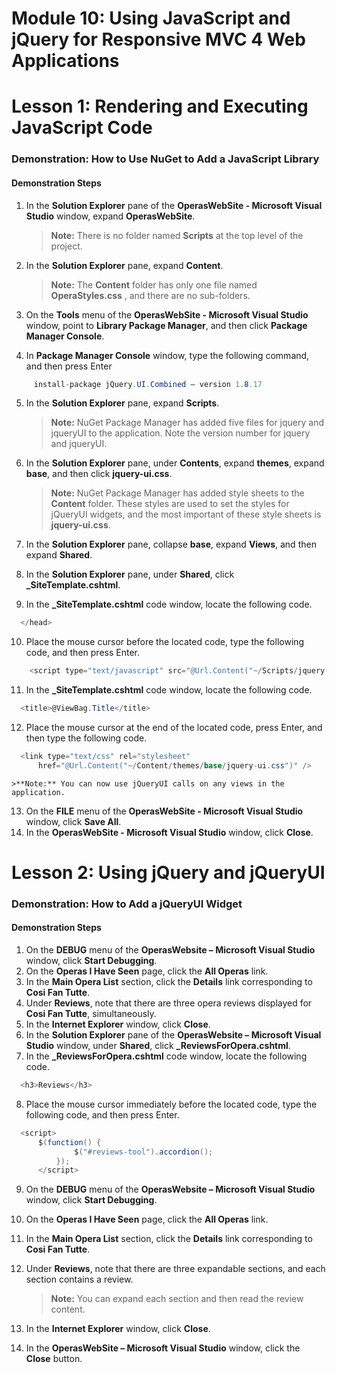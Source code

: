 # Module 10: Using JavaScript and jQuery for Responsive MVC 4 Web Applications

# Lesson 1: Rendering and Executing JavaScript Code

### Demonstration: How to Use NuGet to Add a JavaScript Library

#### Demonstration Steps

1. In the **Solution Explorer** pane of the **OperasWebSite - Microsoft Visual Studio** window, expand **OperasWebSite**.

   >**Note:** There is no folder named **Scripts** at the top level of the project.

2. In the **Solution Explorer** pane, expand **Content**.

   >**Note:** The **Content** folder has only one file named **OperaStyles.css** , and there are no sub-folders.

3. On the **Tools** menu of the **OperasWebSite - Microsoft Visual Studio** window, point to **Library Package Manager**, and then click **Package Manager Console**.
4. In **Package Manager Console** window, type the following command, and then press Enter

  ```cs
       install-package jQuery.UI.Combined – version 1.8.17
```
5. In the **Solution Explorer** pane, expand **Scripts**.

    >**Note:** NuGet Package Manager has added five files for jquery and jqueryUI to the application. Note the version number for jquery and jqueryUI.


6. In the **Solution Explorer** pane, under **Contents**, expand **themes**, expand **base**, and then click **jquery-ui.css**.

    >**Note:** NuGet Package Manager has added style sheets to the **Content** folder. These styles are used to set the styles for jQueryUI widgets, and the most important of these style sheets is **jquery-ui.css**.

7. In the **Solution Explorer** pane, collapse **base**, expand **Views**, and then expand **Shared**.
8. In the **Solution Explorer** pane, under **Shared**, click **_SiteTemplate.cshtml**.
9. In the **_SiteTemplate.cshtml** code window, locate the following code.

  ```cs
    </head>
```
10. Place the mouse cursor before the located code, type the following code, and then press Enter.

  ```cs
      <script type="text/javascript" src="@Url.Content("~/Scripts/jquery-ui-1.8.17js")"></scripts>
```
11. In the **_SiteTemplate.cshtml** code window, locate the following code.

  ```cs
    <title>@ViewBag.Title</title>
```
12. Place the mouse cursor at the end of the located code, press Enter, and then type the following code.

  ```cs
    <link type="text/css" rel="stylesheet" 
        href="@Url.Content("~/Content/themes/base/jquery-ui.css")" />
```
    >**Note:** You can now use jQueryUI calls on any views in the application. 

13. On the **FILE** menu of the **OperasWebSite - Microsoft Visual Studio** window, click **Save All**.
14. In the **OperasWebSite - Microsoft Visual Studio** window, click **Close**.

# Lesson 2: Using jQuery and jQueryUI

### Demonstration: How to Add a jQueryUI Widget

#### Demonstration Steps

1. On the **DEBUG** menu of the **OperasWebsite – Microsoft Visual Studio** window, click **Start Debugging**.
2. On the **Operas I Have Seen** page, click the **All Operas** link.
3. In the **Main Opera List** section, click the **Details** link corresponding to **Cosi Fan Tutte**.
4. Under **Reviews**, note that there are three opera reviews displayed for **Cosi Fan Tutte**, simultaneously.
5. In the **Internet Explorer** window, click **Close**.
6. In the **Solution Explorer** pane of the **OperasWebsite – Microsoft Visual Studio** window, under **Shared**, click **_ReviewsForOpera.cshtml**.
7. In the **_ReviewsForOpera.cshtml** code window, locate the following code.

  ```cs
    <h3>Reviews</h3>
```
8. Place the mouse cursor immediately before the located code, type the following code, and then press Enter.

  ```cs
    <script>
        $(function() {
                $("#reviews-tool").accordion();
            });
        </script>
```
9. On the **DEBUG** menu of the **OperasWebsite – Microsoft Visual Studio** window, click **Start Debugging**.
10. On the **Operas I Have Seen** page, click the **All Operas** link.
11. In the **Main Opera List** section, click the **Details** link corresponding to **Cosi Fan Tutte**.
12. Under **Reviews**, note that there are three expandable sections, and each section contains a review.

     >**Note:** You can expand each section and then read the review content. 

13. In the **Internet Explorer** window, click **Close**.
14. In the **OperasWebSite – Microsoft Visual Studio** window, click the **Close** button.
